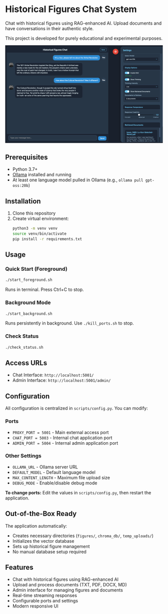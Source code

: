 # Historical Figures Chat System

Chat with historical figures using RAG-enhanced AI. Upload documents and have conversations in their authentic style. 

This project is developed for purely educational and experimental purposes.

![Screenshot](img/screenshot_1.png)

## Prerequisites

- Python 3.7+
- [Ollama](https://ollama.ai/) installed and running
- At least one language model pulled in Ollama (e.g., `ollama pull gpt-oss:20b`)

## Installation

1. Clone this repository
2. Create virtual environment:
   ```bash
   python3 -m venv venv
   source venv/bin/activate
   pip install -r requirements.txt
   ```

## Usage

### Quick Start (Foreground)
```bash
./start_foreground.sh
```
Runs in terminal. Press Ctrl+C to stop.

### Background Mode
```bash
./start_background.sh
```
Runs persistently in background. Use `./kill_ports.sh` to stop.

### Check Status
```bash
./check_status.sh
```

## Access URLs

- Chat Interface: `http://localhost:5001/`
- Admin Interface: `http://localhost:5001/admin/`

## Configuration

All configuration is centralized in `scripts/config.py`. You can modify:

### Ports
- `PROXY_PORT = 5001` - Main external access port
- `CHAT_PORT = 5003` - Internal chat application port  
- `ADMIN_PORT = 5004` - Internal admin application port

### Other Settings
- `OLLAMA_URL` - Ollama server URL
- `DEFAULT_MODEL` - Default language model
- `MAX_CONTENT_LENGTH` - Maximum file upload size
- `DEBUG_MODE` - Enable/disable debug mode

**To change ports:** Edit the values in `scripts/config.py`, then restart the application.

## Out-of-the-Box Ready

The application automatically:
- Creates necessary directories (`figures/`, `chroma_db/`, `temp_uploads/`)
- Initializes the vector database
- Sets up historical figure management
- No manual database setup required

## Features

- Chat with historical figures using RAG-enhanced AI
- Upload and process documents (TXT, PDF, DOCX, MD)
- Admin interface for managing figures and documents
- Real-time streaming responses
- Configurable ports and settings
- Modern responsive UI
